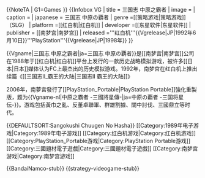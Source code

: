 {{NoteTA
| G1=Games
}}
{{Infobox VG
| title = 三国志 中原之霸者
| image =
| caption =
| japanese = 三国志 中原の覇者
| genre =[[策略游戏|策略游戏]]（SLG）
| platform =[[红白机|红白机]]
| developer =[[东星软件|东星软件]]
| publisher = [[南梦宫|南梦宫]]
| released ='''红白机'''{{Vgrelease|JP|1992年6月10日}}'''PlayStation'''{{Vgrelease|JP|1998年}}
}}

{{Vgname|三国志 中原之霸者|ja=三国志 中原の覇者}}是[[南梦宫|南梦宫]]公司在1988年于[[红白机|红白机]]平台上发行的一款历史战略模拟游戏，被许多[[日本|日本]]媒体认为FC上最杰出的历史模拟游戏。1992年，南梦宫在红白机上推出续篇《[[三国志II_霸王的大陆|三国志II 霸王的大陆]]》

2006年，南夢宮發行了[[PlayStation_Portable|PlayStation Portable]]強化重製版，题为{{Vgname-nl|中原之霸者 -三國將星傳-|ja=中原の覇者 -三国将星伝-}}。游戏包括黃巾之亂、反董卓聯軍、群雄割據、關中討伐、三國鼎立等时代。

{{DEFAULTSORT:Sangokushi Chuugen No Hasha}}
[[Category:1989年电子游戏|Category:1989年电子游戏]]
[[Category:红白机游戏|Category:红白机游戏]]
[[Category:PlayStation_Portable游戏|Category:PlayStation Portable游戏]]
[[Category:三國題材電子遊戲|Category:三國題材電子遊戲]]
[[Category:南梦宫游戏|Category:南梦宫游戏]]

{{BandaiNamco-stub}}
{{strategy-videogame-stub}}